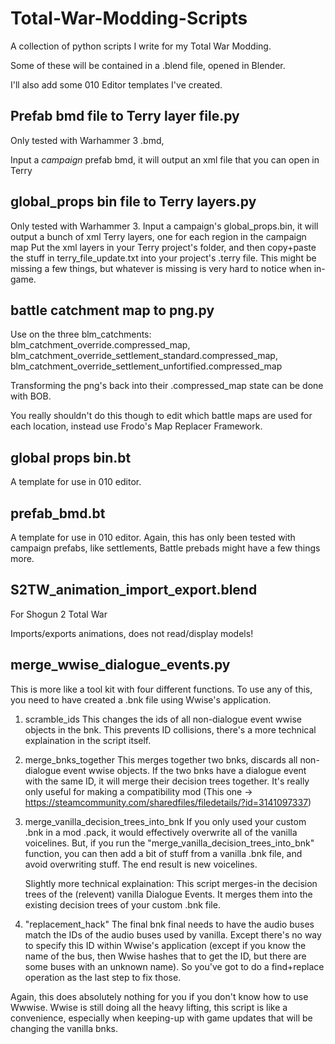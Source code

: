 # Total-War-Modding-Scripts
A collection of python scripts I write for my Total War Modding.

Some of these will be contained in a .blend file, opened in Blender.

I'll also add some 010 Editor templates I've created.


## Prefab bmd file to Terry layer file.py

Only tested with Warhammer 3 .bmd,

Input a *campaign* prefab bmd, it will output an xml file that you can open in Terry


## global_props bin file to Terry layers.py

Only tested with Warhammer 3.
Input a campaign's global_props.bin, it will output a bunch of xml Terry layers, one for each region in the campaign map
Put the xml layers in your Terry project's folder, and then copy+paste the stuff in terry_file_update.txt into your project's .terry file.
This might be missing a few things, but whatever is missing is very hard to notice when in-game.


## battle catchment map to png.py 

Use on the three blm_catchments: blm_catchment_override.compressed_map, blm_catchment_override_settlement_standard.compressed_map, blm_catchment_override_settlement_unfortified.compressed_map

Transforming the png's back into their .compressed_map state can be done with BOB.

You really shouldn't do this though to edit which battle maps are used for each location, instead use Frodo's Map Replacer Framework.


## global props bin.bt

A template for use in 010 editor.


## prefab_bmd.bt

A template for use in 010 editor. Again, this has only been tested with campaign prefabs, like settlements, Battle prebads might have a few things more.


## S2TW_animation_import_export.blend 

For Shogun 2 Total War

Imports/exports animations, does not read/display models!


## merge_wwise_dialogue_events.py

This is more like a tool kit with four different functions. To use any of this, you need to have created a .bnk file using Wwise's application.
1. scramble_ids
   This changes the ids of all non-dialogue event wwise objects in the bnk. This prevents ID collisions, there's a more technical explaination in the script itself.
   
2. merge_bnks_together
   This merges together two bnks, discards all non-dialogue event wwise objects. If the two bnks have a dialogue event with the same ID, it will merge their decision trees together.
   It's really only useful for making a compatibility mod (This one -> https://steamcommunity.com/sharedfiles/filedetails/?id=3141097337)
     
3. merge_vanilla_decision_trees_into_bnk
   If you only used your custom .bnk in a mod .pack, it would effectively overwrite all of the vanilla voicelines.
   But, if you run the "merge_vanilla_decision_trees_into_bnk" function, you can then add a bit of stuff from a vanilla .bnk file, and avoid overwriting stuff. The end result is new voicelines.

   Slightly more technical explaination: This script merges-in the decision trees of the (relevent) vanilla Dialogue Events. It merges them into the existing decision trees of your custom .bnk file.

4. "replacement_hack"
   The final bnk final needs to have the audio buses match the IDs of the audio buses used by vanilla. Except there's no way to specify this ID within Wwise's application (except if you know the name of the bus, then Wwise hashes that to get the ID, but there are some buses with an unknown name). So you've got to do a find+replace operation as the last step to fix those.


Again, this does absolutely nothing for you if you don't know how to use Wwwise. Wwise is still doing all the heavy lifting, this script is like a convenience, especially when keeping-up with game updates that will be changing the vanilla bnks.
